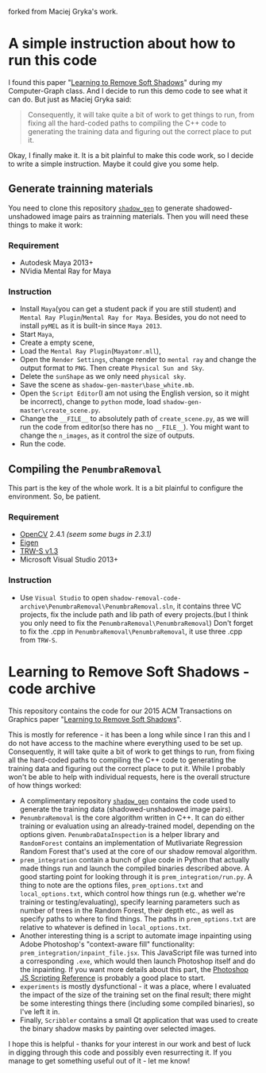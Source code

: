 forked from Maciej Gryka's work.
# A simple instruction about how to run this code
I found this paper "[Learning to Remove Soft Shadows](http://visual.cs.ucl.ac.uk/pubs/softshadows/)" during my Computer-Graph class. And I decide to run this demo code to see what it can do. But just as Maciej Gryka said:

> Consequently, it will take quite a bit of work to get things to run, from fixing all the hard-coded paths to compiling the C++ code to generating the training data and figuring out the correct place to put it.

Okay, I finally make it. It is a bit plainful to make this code work, so I decide to write a simple instruction. Maybe it could give you some help.

## Generate trainning materials

You need to clone this repository [`shadow_gen`](https://github.com/maciejgryka/shadow-gen) to generate shadowed-unshadowed image pairs as trainning materials.
Then you will need these things to make it work:

### Requirement

* Autodesk Maya 2013+
* NVidia Mental Ray for Maya

### Instruction

* Install `Maya`(you can get a student pack if you are still student) and `Mental Ray Plugin`/`Mental Ray for Maya`. Besides, you do not need to install `pyMEL` as it is built-in since `Maya 2013`.
* Start `Maya`, 
* Create a empty scene, 
* Load the `Mental Ray Plugin`(`Mayatomr.mll`), 
* Open the `Render Settings`, change render to `mental ray` and change the output format to `PNG`. Then create `Physical Sun and Sky`.
* Delete the `sunShape` as we only need `physical sky`.
* Save the scene as `shadow-gen-master\base_white.mb`.
* Open the `Script Editor`(I am not using the English version, so it might be incorrect), change to `python` mode, load `shadow-gen-master\create_scene.py`.
* Change the `__FILE__` to absolutely path of `create_scene.py`, as we will run the code from editor(so there has no `__FILE__`). You might want to change the `n_images`, as it control the size of outputs.
* Run the code.

## Compiling the `PenumbraRemoval`

This part is the key of the whole work. It is a bit plainful to configure the environment. So, be patient.

### Requirement

* [OpenCV](https://opencv.org/) 2.4.1 *(seem some bugs in 2.3.1)*
* [Eigen](http://eigen.tuxfamily.org)
* [TRW-S v1.3](https://download.microsoft.com/download/6/E/D/6ED0E6CF-C06E-4D4E-9F70-C5932795CC12/TRW_S-v1.3.zip)
* Microsoft Visual Studio 2013+

### Instruction

* Use `Visual Studio` to open `shadow-removal-code-archive\PenumbraRemoval\PenumbraRemoval.sln`, it contains three VC projects, fix the include path and lib path of every projects.(but I think you only need to fix the `PenumbraRemoval\PenumbraRemoval`) Don't forget to fix the .cpp in `PenumbraRemoval\PenumbraRemoval`, it use three .cpp from `TRW-S`.

# Learning to Remove Soft Shadows - code archive
This repository contains the code for our 2015 ACM Transactions on Graphics paper "[Learning to Remove Soft Shadows](http://visual.cs.ucl.ac.uk/pubs/softshadows/)".

This is mostly for reference - it has been a long while since I ran this and I do not have access to the machine where everything used to be set up. Consequently, it will take quite a bit of work to get things to run, from fixing all the hard-coded paths to compiling the C++ code to generating the training data and figuring out the correct place to put it. While I probably won't be able to help with individual requests, here is the overall structure of how things worked:

- A complimentary repository [`shadow_gen`](https://github.com/maciejgryka/shadow-gen) contains the code used to generate the training data (shadowed-unshadowed image pairs).
- `PenumbraRemoval` is the core algorithm written in C++. It can do either training or evaluation using an already-trained model, depending on the options given. `PenumbraDataInspection` is a helper library and `RandomForest` contains an implementation of Mutlivariate Regression Random Forest that's used at the core of our shadow removal algorithm.
- `prem_integration` contain a bunch of glue code in Python that actually made things run and launch the compiled binaries described above. A good starting point for looking through it is `prem_integration/run.py`. A thing to note are the options files, `prem_options.txt` and `local_options.txt`, which control how things run (e.g. whether we're training or testing/evaluating), specify learning parameters such as number of trees in the Random Forest, their depth etc., as well as specify paths to where to find things. The paths in `prem_options.txt` are relative to whatever is defined in `local_options.txt`.
- Another interesting thing is a script to automate image inpainting using Adobe Photoshop's "context-aware fill" functionality: `prem_integration/inpaint_file.jsx`. This JavaScript file was turned into a corresponding `.exe`, which would then launch Photoshop itself and do the inpainting. If you want more details about this part, the [Photoshop JS Scripting Reference](https://wwwimages2.adobe.com/content/dam/acom/en/devnet/photoshop/scripting/Photoshop-CS6-JavaScript-Ref.pdf) is probably a good place to start.
- `experiments` is mostly dysfunctional - it was a place, where I evaluated the impact of the size of the training set on the final result; there might be some interesting things there (including some compiled binaries), so I've left it in.
- Finally, `Scribbler` contains a small Qt application that was used to create the binary shadow masks by painting over selected images.

I hope this is helpful - thanks for your interest in our work and best of luck in digging through this code and possibly even resurrecting it. If you manage to get something useful out of it - let me know!
